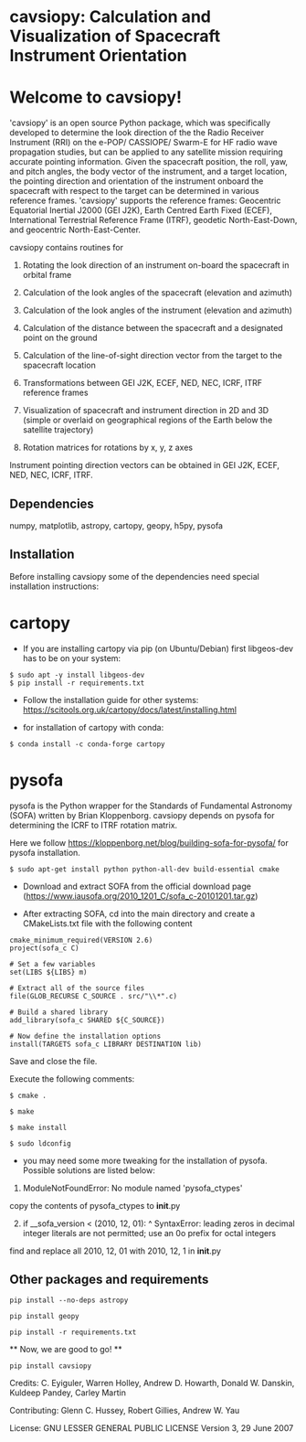# cavsiopy: Calculation and Visualization of Spacecraft Instrument Orientation

Welcome to cavsiopy!
====================================
'cavsiopy' is an open source Python package, which was specifically developed to determine the look direction of the the Radio Receiver Instrument (RRI) on the e-POP/ CASSIOPE/ Swarm-E for HF radio wave propagation studies, but can be applied to any satellite mission requiring accurate pointing information. Given the spacecraft position, the roll, yaw, and pitch angles, the body vector of the instrument, and a target location, the pointing direction and orientation of the instrument onboard the spacecraft with respect to the target can be determined in various reference frames. 'cavsiopy' supports the reference frames: Geocentric Equatorial Inertial J2000 (GEI J2K), Earth Centred Earth Fixed (ECEF), International Terrestrial Reference Frame (ITRF), geodetic North-East-Down, and geocentric North-East-Center. 

cavsiopy contains routines for 

1. Rotating the look direction of an instrument on-board the spacecraft in orbital frame 

2. Calculation of the look angles of the spacecraft (elevation and azimuth) 

3. Calculation of the look angles of the instrument (elevation and azimuth) 

4. Calculation of the distance between the spacecraft and a designated point on the ground 

5. Calculation of the line-of-sight direction vector from the target to the spacecraft location

6. Transformations between GEI J2K, ECEF, NED, NEC, ICRF, ITRF reference frames 

7. Visualization of spacecraft and instrument direction in 2D and 3D (simple or overlaid on geographical regions of the Earth below the satellite trajectory)

8. Rotation matrices for rotations by x, y, z axes

Instrument pointing direction vectors can be obtained in GEI J2K, ECEF, NED, NEC, ICRF, ITRF.

Dependencies
------------
numpy, matplotlib, astropy, cartopy, geopy, h5py, pysofa

Installation
------------
Before installing cavsiopy some of the dependencies need special installation instructions:

# cartopy

- If you are installing cartopy via pip (on Ubuntu/Debian) first libgeos-dev has to be on your system:

```
$ sudo apt -y install libgeos-dev
$ pip install -r requirements.txt
```

- Follow the installation guide for other systems: https://scitools.org.uk/cartopy/docs/latest/installing.html

- for installation of cartopy with conda:

```
$ conda install -c conda-forge cartopy
```
# pysofa

pysofa is the Python wrapper for the Standards of Fundamental Astronomy (SOFA) written by Brian Kloppenborg.
cavsiopy depends on pysofa for determining the ICRF to ITRF rotation matrix.

Here we follow <https://kloppenborg.net/blog/building-sofa-for-pysofa/> for pysofa installation.

```
$ sudo apt-get install python python-all-dev build-essential cmake
```
* Download and extract SOFA from the official download page (https://www.iausofa.org/2010_1201_C/sofa_c-20101201.tar.gz)

* After extracting SOFA, cd into the main directory and create a CMakeLists.txt file with the following content

```
cmake_minimum_required(VERSION 2.6)
project(sofa_c C)
	
# Set a few variables
set(LIBS ${LIBS} m)
	
# Extract all of the source files
file(GLOB_RECURSE C_SOURCE . src/"\\*".c)

# Build a shared library
add_library(sofa_c SHARED ${C_SOURCE})
	
# Now define the installation options
install(TARGETS sofa_c LIBRARY DESTINATION lib)
```
   
Save and close the file.

Execute the following comments:

```
$ cmake .

$ make

$ make install

$ sudo ldconfig
```

* you may need some more tweaking for the installation of pysofa. Possible solutions are listed below:

1. ModuleNotFoundError: No module named 'pysofa_ctypes'

  copy the contents of pysofa_ctypes to __init__.py

2. if __sofa_version < (2010, 12, 01):
                                   ^
  SyntaxError: leading zeros in decimal integer literals are not permitted; use an 0o prefix for octal integers

  find and replace all 2010, 12, 01 with 2010, 12, 1 in __init__.py

Other packages and requirements
-------------------------------
```
pip install --no-deps astropy

pip install geopy

pip install -r requirements.txt
```
** Now, we are good to go! **

```
pip install cavsiopy
```

Credits: C. Eyiguler, Warren Holley, Andrew D. Howarth, Donald W. Danskin, Kuldeep Pandey, Carley Martin

Contributing: Glenn C. Hussey, Robert Gillies, Andrew W. Yau

License: GNU LESSER GENERAL PUBLIC LICENSE Version 3, 29 June 2007

